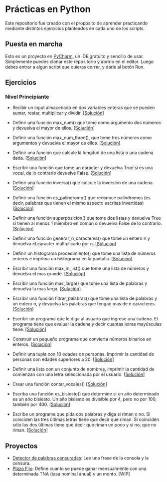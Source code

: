 # Prácticas en Python
Este repositorio fue creado con el propósito de aprender practicando mediante distintos ejercicios planteados en cada uno de los scripts.

## Puesta en marcha
Esto es un proyecto en [PyCharm](https://www.jetbrains.com/es-es/pycharm/download/), un IDE gratuito y sencillo de usar. Simplemente puedes clonar este repositorio y abrirlo en el editor. Luego debes entrar a algun script que quieras correr, y darle al botón Run.

## Ejercicios
### Nivel Principiante
- Recibir un input almacenado en dos variables enteras que se pueden sumar, restar, multiplicar y dividir. 
[[Solución](level_beginner/calculadora.py)]


- Definir una función max_num() que tome como argumento dos números y devuelva el mayor de ellos. 
[[Solución](level_beginner/max_number.py)]


- Definir una función max_num_three(), que tome tres números como argumentos y devuelva el mayor de ellos.
[[Solución](level_beginner/max_number_three.py)]


- Definir una función que calcule la longitud de una lista o una cadena dada. 
[[Solución](level_beginner/calc_list.py)]


- Escribir una función que tome un carácter y devuelva True si es una vocal, de lo contrario devuelve False. 
[[Solución](level_beginner/vocal.py)]


- Definir una función inversa() que calcule la inversión de una cadena. 
[[Solución](level_beginner/inversa.py)]


- Definir una función es_palindromo() que reconoce palíndromos (es decir, palabras que tienen el mismo aspecto escritas invertidas) 
[[Solución](level_beginner/palindromo.py)]


- Definir una función superposicion() que tome dos listas y devuelva True si tienen al menos 1 miembro en común o devuelva False de lo contrario.
[[Solución](level_beginner/superposicion.py)]


- Definir una función generar_n_caracteres() que tome un entero n y devuelva el caracter multiplicado por n.
[[Solución](level_beginner/multi_int.py)]


- Definir un histograma procedimiento() que tome una lista de números enteros e imprima un histograma en la pantalla.
[[Solución](level_beginner/histograma.py)]


- Escribir una función max_in_list() que tome una lista de números y devuelva el mas grande.
[[Solución](wip.py)]

- Escribir una función mas_larga() que tome una lista de palabras y devuelva la mas larga.
[[Solución](wip.py)]

- Escribir una función filtrar_palabras() que tome una lista de palabras y un entero n, y devuelva las palabras que tengan mas de n caracteres.
[[Solución](wip.py)]

- Escribir un programa que le diga al usuario que ingrese una cadena. El programa tiene que evaluar la cadena y decir cuantas letras mayúsculas tiene.
[[Solución](wip.py)]

- Construir un pequeño programa que convierta números binarios en enteros.
[[Solución](wip.py)]

- Definir una tupla con 10 edades de personas. Imprimir la cantidad de personas con edades superiores a 20.
[[Solución](wip.py)]

- Definir una lista con un conjunto de nombres, imprimir la cantidad de comienzan con una letra seleccionada por el usuario.
[[Solución](wip.py)]

- Crear una función contar_vocales()
[[Solución](wip.py)]

- Escriba una función es_bisiesto() que determine si un año determinado es un año bisiesto. Un año bisiesto es divisible por 4, pero no por 100; también por 400.
[[Solución](wip.py)]

- Escribe un programa que pida dos palabras y diga si riman o no. Si coinciden las tres últimas letras tiene que decir que riman. Si coinciden sólo las dos últimas tiene que decir que riman un poco y si no, que no riman.
[[Solución](wip.py)]

## Proyectos
- [Detector de palabras censuradas](projects/bad_word_detector.py): Lee una frase de la consola y la censura.
- [Plazo Fijo](wip.py): Define cuanto se puede ganar mensualmente con una determinada TNA (tasa nominal anual) y un monto. [WIP]